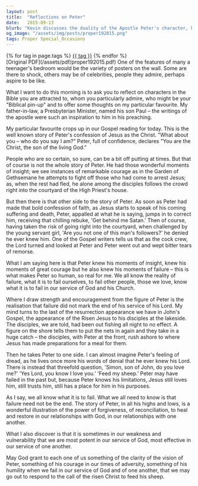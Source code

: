 ```yaml
---
layout: post
title:  "Reflections on Peter"
date:   2015-09-13
blurb: "Kevin discusses the duality of the Apostle Peter's character, highlighting his moments of insight, courage, and failure. He emphasizes that failure is not the end but a part of our human experience. Through Peter's story, Kevin illustrates the power of forgiveness and reconciliation in our relationship with God and each other, and how our weaknesses can become strengths in service."
og_image: "/assets/img/posts/proper192015.png"
tags: Proper Special_Occasions
---    
```

<div class="tag-pills">
    {% for tag in page.tags %}
    <a href="{{ site.baseurl }}/tag/{{ tag | slugify }}" class="tag-pill">{{ tag }}</a>
    {% endfor %}
</div>
[Original PDF](/assets/pdf/proper192015.pdf)
One of the features of many a teenager's bedroom would be the variety of posters on the wall. Some are there to shock, others may be of celebrities, people they admire, perhaps aspire to be like.

What I want to do this morning is to ask you to reflect on characters in the Bible you are attracted to, whom you particularly admire, who might be your "Biblical pin-up" and to offer some thoughts on my particular favourite. My father-in-law, a Presbyterian Minister, named his son Paul – the writings of the apostle were such an inspiration to him in his preaching.

My particular favourite crops up in our Gospel reading for today. This is the well known story of Peter's confession of Jesus as the Christ. "What about you – who do you say I am?" Peter, full of confidence, declares "You are the Christ, the son of the living God."

People who are so certain, so sure, can be a bit off putting at times. But that of course is not the whole story of Peter. He had those wonderful moments of insight; we see instances of remarkable courage as in the Garden of Gethsemane he attempts to fight off those who had come to arrest Jesus; as, when the rest had fled, he alone among the disciples follows the crowd right into the courtyard of the High Priest's house.

But then there is that other side to the story of Peter. As soon as Peter had made that bold confession of faith, as Jesus starts to speak of his coming suffering and death, Peter, appalled at what he is saying, jumps in to correct him, receiving that chilling rebuke, 'Get behind me Satan.' Then of course, having taken the risk of going right into the courtyard, when challenged by the young servant girl, 'Are you not one of this man's followers?' he denied he ever knew him. One of the Gospel writers tells us that as the cock crew, the Lord turned and looked at Peter and Peter went out and wept bitter tears of remorse.

What I am saying here is that Peter knew his moments of insight, knew his moments of great courage but he also knew his moments of failure – this is what makes Peter so human, so real for me. We all know the reality of failure, what it is to fail ourselves, to fail other people, those we love, know what it is to fail in our service of God and his Church.

Where I draw strength and encouragement from the figure of Peter is the realisation that failure did not mark the end of his service of his Lord. My mind turns to the last of the resurrection appearance we have in John's Gospel, the appearance of the Risen Jesus to his disciples at the lakeside. The disciples, we are told, had been out fishing all night to no effect. A figure on the shore tells them to put the nets in again and they take in a huge catch – the disciples, with Peter at the front, rush ashore to where Jesus has made preparations for a meal for them.

Then he takes Peter to one side. I can almost imagine Peter's feeling of dread, as he lives once more his words of denial that he ever knew his Lord. There is instead that threefold question, 'Simon, son of John, do you love me?' 'Yes Lord, you know I love you.' 'Feed my sheep.' Peter may have failed in the past but, because Peter knows his limitations, Jesus still loves him, still trusts him, still has a place for him in his purposes.

As I say, we all know what it is to fail. What we all need to know is that failure need not be the end. The story of Peter, in all his highs and lows, is a wonderful illustration of the power of forgiveness, of reconciliation, to heal and restore in our relationships with God, in our relationships with one another.

What I also discover is that it is sometimes in our weakness and vulnerability that we are most potent in our service of God, most effective in our service of one another.

May God grant to each one of us something of the clarity of the vision of Peter, something of his courage in our times of adversity, something of his humility when we fail in our service of God and of one another, that we may go out to respond to the call of the risen Christ to feed his sheep.
